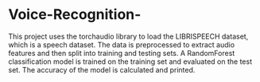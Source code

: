 # Voice-Recognition-
This project uses the torchaudio library to load the LIBRISPEECH dataset, which is a speech dataset. The data is preprocessed to extract audio features and then split into training and testing sets. A RandomForest classification model is trained on the training set and evaluated on the test set. The accuracy of the model is calculated and printed.
